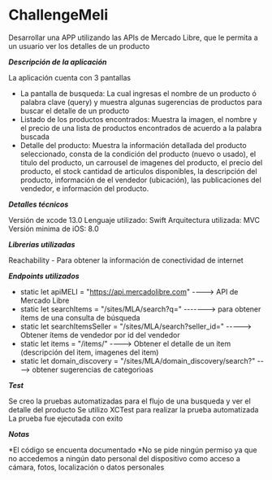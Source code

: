 # ChallengeMeli

Desarrollar una APP utilizando las APIs de Mercado Libre, que le permita a un usuario ver los detalles de un producto

***Descripción de la aplicación***

La aplicación cuenta con 3 pantallas
  * La pantalla de busqueda: 
      La cual ingresas el nombre de un producto ó palabra clave (query) y muestra algunas sugerencias de productos para buscar el detalle de un producto
  * Listado de los productos encontrados: 
      Muestra la imagen, el nombre y el precio de una lista de productos encontrados de acuerdo a la palabra buscada
  * Detalle del producto: 
      Muestra la información detallada del producto seleccionado, consta de la condición del producto (nuevo o usado), el titulo del producto, un carrousel de imagenes del producto, el precio del producto, el stock cantidad de articulos disponibles, la descripción del producto, información de el vendedor (ubicación), las publicaciones del vendedor, e información del producto.
      
***Detalles técnicos***

Versión de xcode 13.0
Lenguaje utilizado: Swift
Arquitectura utilizada: MVC
Versión minima de iOS: 8.0

***Librerias utilizadas***

Reachability - Para obtener la información de conectividad de internet

***Endpoints utilizados***

* static let apiMELI = "https://api.mercadolibre.com" ----> API de Mercado Libre
* static let searchItems = "/sites/MLA/search?q=" -------> para obtener ítems de una consulta de búsqueda
* static let searchItemsSeller = "/sites/MLA/search?seller_id=" -----> Obtener ítems de vendedor por id del vendedor
* static let items = "/items/" ----> Obtener el detalle de un ítem (descripción del item, imagenes del item)
* static let domain_discovery = "/sites/MLA/domain_discovery/search?" ----> obtener sugerencias de categorioas

***Test***

Se creo la pruebas automatizadas para el flujo de una busqueda y ver el detalle del producto
Se utilizo XCTest para realizar la prueba automatizada
La prueba fue ejecutada con exito

***Notas***

*El código se encuenta documentado
*No se pide ningún permiso ya que no accedemos a ningún dato personal del dispositivo como acceso a cámara, fotos, localización o datos personales
    
    
